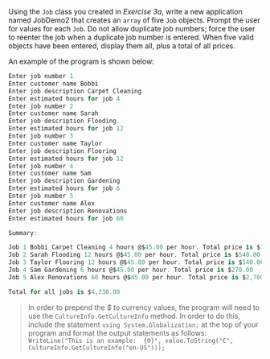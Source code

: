 Using the `Job` class you created in _Exercise 3a_, write a new application named JobDemo2 that creates an `array` of five `Job` objects. Prompt the user for values for each `Job`. Do not allow duplicate job numbers; force the user to reenter the job when a duplicate job number is entered. When five valid objects have been entered, display them all, plus a total of all prices.

An example of the program is shown below:

```C#
Enter job number 1
Enter customer name Bobbi
Enter job description Carpet Cleaning
Enter estimated hours for job 4
Enter job number 2
Enter customer name Sarah
Enter job description Flooding
Enter estimated hours for job 12
Enter job number 3
Enter customer name Taylor
Enter job description Flooring
Enter estimated hours for job 12
Enter job number 4
Enter customer name Sam
Enter job description Gardening
Enter estimated hours for job 6
Enter job number 5
Enter customer name Alex
Enter job description Renovations
Enter estimated hours for job 60

Summary:

Job 1 Bobbi Carpet Cleaning 4 hours @$45.00 per hour. Total price is $180.00
Job 2 Sarah Flooding 12 hours @$45.00 per hour. Total price is $540.00
Job 3 Taylor Flooring 12 hours @$45.00 per hour. Total price is $540.00
Job 4 Sam Gardening 6 hours @$45.00 per hour. Total price is $270.00
Job 5 Alex Renovations 60 hours @$45.00 per hour. Total price is $2,700.00

Total for all jobs is $4,230.00
```

> In order to prepend the _$_ to currency values, the program will need to use the `CultureInfo.GetCultureInfo` method. In order to do this, include the statement `using System.Globalization;` at the top of your program and format the output statements as follows: `WriteLine("This is an example:  {0}", value.ToString("C", CultureInfo.GetCultureInfo("en-US")));`
